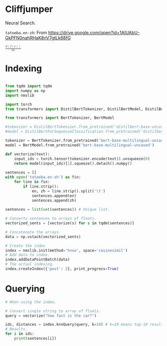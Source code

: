 # Cliffjumper
Neural Search.

`tatoeba.en-zh`: From  https://drive.google.com/open?id=1AIUAbU-GkPFN0nahRHaK8nV7gtLk68fG


<math xmlns="http://www.w3.org/1998/Math/MathML"><mfrac><mrow><mi>d</mi><mo>(</mo><mi>f</mi><mo>(</mo><mi>x</mi><mo>)</mo><mo>)</mo></mrow><mrow><mi>d</mi><mi>x</mi></mrow></mfrac></math>

Indexing
====

```python

from tqdm import tqdm
import numpy as np
import nmslib

import torch
from transformers import DistilBertTokenizer, DistilBertModel, DistilBertForSequenceClassification

from transformers import BertTokenizer, BertModel

#tokenizer = DistilBertTokenizer.from_pretrained('distilbert-base-uncased')
#model = DistilBertForSequenceClassification.from_pretrained('distilbert-base-uncased')

tokenizer = BertTokenizer.from_pretrained('bert-base-multilingual-uncased')
model = BertModel.from_pretrained('bert-base-multilingual-uncased')

def vectorize(text):
    input_ids = torch.tensor(tokenizer.encode(text)).unsqueeze(0)
    return model(input_ids)[1].squeeze().detach().numpy()
    
sentences = []
with open('tatoeba.en-zh') as fin:
    for line in fin:
        if line.strip():
            en, zh = line.strip().split('\t')
            sentences.append(en)
            sentences.append(zh)
            
sentences = list(set(sentences)) # Unique list.

# Converts sentences to arrays of floats.
vectorized_sents = [vectorize(s) for s in tqdm(sentences)]

# Concatenate the arrays.
data = np.vstack(vectorized_sents)

# Create the index
index = nmslib.init(method='hnsw', space='cosinesimil')
# Add data to index.
index.addDataPointBatch(data)
# The actual indexing.
index.createIndex({'post': 2}, print_progress=True)
```

Querying
====

```python
# When using the index.

# Convert single string to array of floats.
query = vectorize("how fast is the car?")

ids, distances = index.knnQuery(query, k=10) # k=10 means top-10 results
# Results.
for i in ids:
    print(sentences[i])
```
